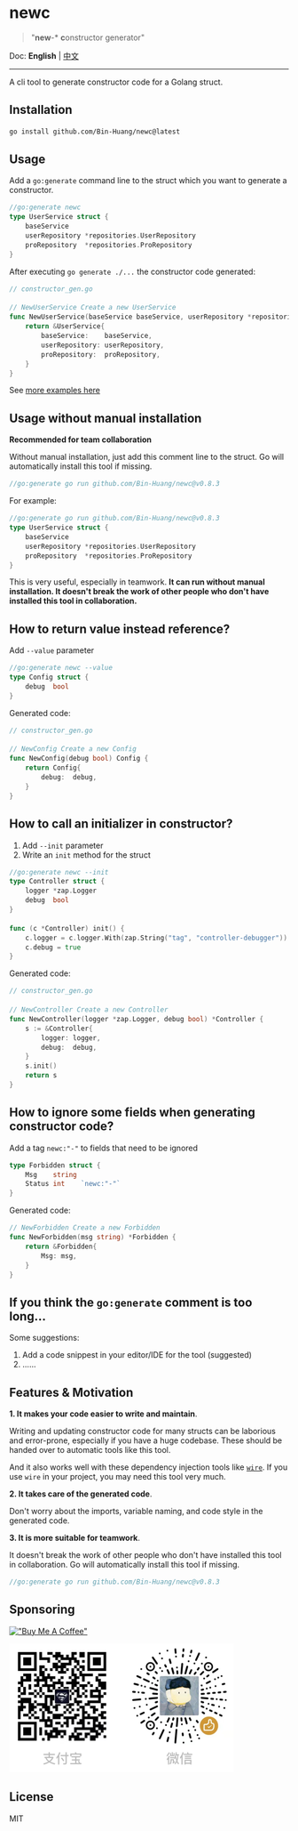 # newc

> "**new**-\* **c**onstructor generator"

Doc: **English** | [中文](README_zh.md)

----------

A cli tool to generate constructor code for a Golang struct.

## Installation

```bash
go install github.com/Bin-Huang/newc@latest
```

## Usage

Add a `go:generate` command line to the struct which you want to generate a constructor.

```go
//go:generate newc
type UserService struct {
	baseService
	userRepository *repositories.UserRepository
	proRepository  *repositories.ProRepository
}
```

After executing `go generate ./...` the constructor code generated:

```go
// constructor_gen.go

// NewUserService Create a new UserService
func NewUserService(baseService baseService, userRepository *repositories.UserRepository, proRepository *repositories.ProRepository) *UserService {
	return &UserService{
		baseService:    baseService,
		userRepository: userRepository,
		proRepository:  proRepository,
	}
}
```

See [more examples here](https://github.com/Bin-Huang/newc/tree/master/test)

## Usage without manual installation

**Recommended for team collaboration**

Without manual installation, just add this comment line to the struct. Go will automatically install this tool if missing.

```go
//go:generate go run github.com/Bin-Huang/newc@v0.8.3
```

For example:

```go
//go:generate go run github.com/Bin-Huang/newc@v0.8.3
type UserService struct {
	baseService
	userRepository *repositories.UserRepository
	proRepository  *repositories.ProRepository
}
```

This is very useful, especially in teamwork. **It can run without manual installation. It doesn't break the work of other people who don't have installed this tool in collaboration.**

## How to return value instead reference?

Add `--value` parameter

```go
//go:generate newc --value
type Config struct {
	debug  bool
}
```

Generated code:

```go
// constructor_gen.go

// NewConfig Create a new Config
func NewConfig(debug bool) Config {
	return Config{
		debug:  debug,
	}
}
```

## How to call an initializer in constructor?

1. Add `--init` parameter
2. Write an `init` method for the struct

```go
//go:generate newc --init
type Controller struct {
	logger *zap.Logger
	debug  bool
}

func (c *Controller) init() {
	c.logger = c.logger.With(zap.String("tag", "controller-debugger"))
	c.debug = true
}
```

Generated code:

```go
// constructor_gen.go

// NewController Create a new Controller
func NewController(logger *zap.Logger, debug bool) *Controller {
	s := &Controller{
		logger: logger,
		debug:  debug,
	}
	s.init()
	return s
}
```

## How to ignore some fields when generating constructor code?

Add a tag `newc:"-"` to fields that need to be ignored

```go
type Forbidden struct {
	Msg    string
	Status int    `newc:"-"`
}
```

Generated code:

```go
// NewForbidden Create a new Forbidden
func NewForbidden(msg string) *Forbidden {
	return &Forbidden{
		Msg: msg,
	}
}
```

## If you think the `go:generate` comment is too long...

Some suggestions:

1. Add a code snippest in your editor/IDE for the tool (suggested)
2. ......

## Features & Motivation

**1. It makes your code easier to write and maintain**.

Writing and updating constructor code for many structs can be laborious and error-prone, especially if you have a huge codebase. These should be handed over to automatic tools like this tool.

And it also works well with these dependency injection tools like [`wire`](https://github.com/google/wire). If you use `wire` in your project, you may need this tool very much.

**2. It takes care of the generated code**.

Don't worry about the imports, variable naming, and code style in the generated code.

**3. It is more suitable for teamwork**.

It doesn't break the work of other people who don't have installed this tool in collaboration. Go will automatically install this tool if missing.

```go
//go:generate go run github.com/Bin-Huang/newc@v0.8.3
```

## Sponsoring

[!["Buy Me A Coffee"](https://www.buymeacoffee.com/assets/img/custom_images/orange_img.png)](https://buymeacoffee.com/benn)

![](./doc/donate.png)

## License

MIT
